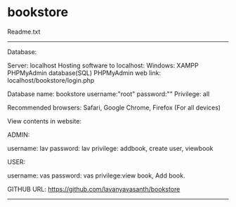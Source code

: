 # bookstore
Readme.txt
_______________________________________________________________________
Database:

Server: localhost
Hosting software to localhost: Windows: XAMPP
PHPMyAdmin database(SQL)
PHPMyAdmin web link: localhost/bookstore/login.php


Database name: bookstore	 username:"root"		password:""	 Privilege: all

Recommended browsers: Safari, Google Chrome, Firefox (For all devices)


View contents in website:

ADMIN:

username: lav	password: lav
privilege: addbook, create user, viewbook

USER:

username: vas	password: vas
privilege:view book, Add book.

GITHUB URL: https://github.com/lavanyavasanth/bookstore

----------------------------------------------------------------------------